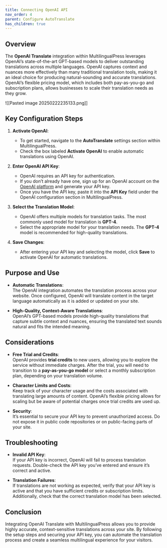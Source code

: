 ```yaml
---
title: Connecting OpenAI API
nav_order: 4
parent: Configure AutoTranslate
has_children: true
---
```

## Overview

The **OpenAI Translate** integration within MultilingualPress leverages OpenAI’s state-of-the-art GPT-based models to deliver outstanding translations across multiple languages. OpenAI captures context and nuances more effectively than many traditional translation tools, making it an ideal choice for producing natural-sounding and accurate translations. OpenAI’s flexible pricing model, which includes both pay-as-you-go and subscription plans, allows businesses to scale their translation needs as they grow.

![[Pasted image 20250222235133.png]]  

## Key Configuration Steps

1. **Activate OpenAI**:
    
    - To get started, navigate to the **AutoTranslate** settings section within MultilingualPress.
    - Check the box labeled **Activate OpenAI** to enable automatic translations using OpenAI.
2. **Enter OpenAI API Key**:
    
    - OpenAI requires an API key for authentication.
    - If you don’t already have one, sign up for an OpenAI account on the [OpenAI platform](https://platform.openai.com/signup) and generate your API key.
    - Once you have the API key, paste it into the **API Key** field under the OpenAI configuration section in MultilingualPress.
3. **Select the Translation Model**:
    
    - OpenAI offers multiple models for translation tasks. The most commonly used model for translation is **GPT-4**.
    - Select the appropriate model for your translation needs. The **GPT-4** model is recommended for high-quality translations.
4. **Save Changes**:
    
    - After entering your API key and selecting the model, click **Save** to activate OpenAI for automatic translations.

## Purpose and Use

- **Automatic Translations**:  
    The OpenAI integration automates the translation process across your website. Once configured, OpenAI will translate content in the target language automatically as it is added or updated on your site.
    
- **High-Quality, Context-Aware Translations**:  
    OpenAI’s GPT-based models provide high-quality translations that capture subtle context and nuances, ensuring the translated text sounds natural and fits the intended meaning.
    

## Considerations

- **Free Trial and Credits**:  
    OpenAI provides **trial credits** to new users, allowing you to explore the service without immediate charges. After the trial, you will need to transition to a **pay-as-you-go model** or select a monthly subscription plan, depending on your translation volume.
    
- **Character Limits and Costs**:  
    Keep track of your character usage and the costs associated with translating large amounts of content. OpenAI’s flexible pricing allows for scaling but be aware of potential charges once trial credits are used up.
    
- **Security**:  
    It’s essential to secure your API key to prevent unauthorized access. Do not expose it in public code repositories or on public-facing parts of your site.
    

## Troubleshooting

- **Invalid API Key**:  
    If your API key is incorrect, OpenAI will fail to process translation requests. Double-check the API key you’ve entered and ensure it’s correct and active.
    
- **Translation Failures**:  
    If translations are not working as expected, verify that your API key is active and that you have sufficient credits or subscription limits. Additionally, check that the correct translation model has been selected.
    

## Conclusion

Integrating OpenAI Translate with MultilingualPress allows you to provide highly accurate, context-sensitive translations across your site. By following the setup steps and securing your API key, you can automate the translation process and create a seamless multilingual experience for your visitors.